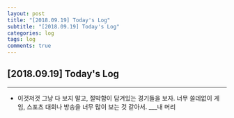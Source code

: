 ```yaml
---
layout: post
title: "[2018.09.19] Today's Log"
subtitle: "[2018.09.19] Today's Log"
categories: log
tags: log
comments: true
---
```


[2018.09.19] Today's Log
-------------

****

- 이것저것 그냥 다 보지 말고, 절박함이 담겨있는 경기들을 보자.
너무 쓸데없이 게임, 스포츠 대회나 방송을 너무 많이 보는 것 같아서. ___내 머리